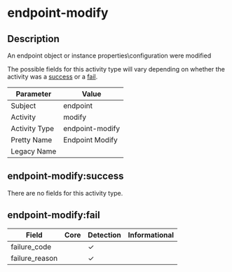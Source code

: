 endpoint-modify
===============

Description
-----------
An endpoint object or instance properties\configuration were modified

The possible fields for this activity type will vary depending on whether the activity was a [success](#endpoint-modifysuccess) or a [fail](#endpoint-modifyfail).

| Parameter     | Value           |
| ------------- | --------------- |
| Subject       | endpoint        |
| Activity      | modify          |
| Activity Type | endpoint-modify |
| Pretty Name   | Endpoint Modify |
| Legacy Name   |                 |

endpoint-modify:success
-----------------------

There are no fields for this activity type.


endpoint-modify:fail
--------------------

| Field          | Core | Detection | Informational |
| -------------- | ---- | --------- | ------------- |
| failure_code   |      | &#10003;  |               |
| failure_reason |      | &#10003;  |               |